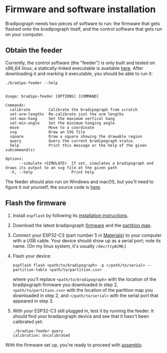 # Firmware and software installation

Bradipograph needs two pieces of software to run: the firmware that gets flashed
onto the bradipograph itself, and the control software that gets run on your
computer.

## Obtain the feeder

Currently, the control software (the "feeder") is only built and tested on x86_64 linux; a statically-linked executable
is available [here](https://github.com/jneem/bradipograph/releases/latest/download/bradipo-feeder). After downloading it
and marking it executable, you should be able to run it:

```
./bradipo-feeder --help


Usage: bradipo-feeder [OPTIONS] [COMMAND]

Commands:
  calibrate        Calibrate the bradipograph from scratch
  set-arm-lengths  Re-calibrate just the arm lengths
  set-max-hang     Set the maximum vertical hang
  set-min-angle    Set the minimum hanging angle
  move             Move to a coordinate
  svg              Draw an SVG file
  square           Draw a square showing the drawable region
  query            Query the current bradipograph status
  help             Print this message or the help of the given subcommand(s)

Options:
      --simulate <SIMULATE>  If set, simulates a bradipograph and draws its output to an svg file at the given path
  -h, --help                 Print help
```

The feeder should also run on Windows and macOS, but you'll need to figure it out yourself;
the source code is [here](https://github.com/jneem/bradipograph/tree/main/crates/feeder).

## Flash the firmware

1. Install `espflash` by following its [installation instructions](https://github.com/esp-rs/espflash/blob/main/espflash/README.md#installation).
2. Download the latest bradipograph [firmware](https://github.com/jneem/bradipograph/releases/latest/download/bradipograph) and the [partition map](https://github.com/jneem/bradipograph/releases/latest/download/partition.csv).
3. Connect your ESP32-C3 (part number 5 in [Materials](./materials.md#other-parts)) to your computer with a USB cable. Your device should
   show up as a serial port; note its name. (On my linux system, it's usually `/dev/ttyACM0`.)
4. Flash your device:
    ```
    espflash flash <path/to/bradipograph> -p </path/to/serial> --partition-table <path/to/partition.csv>
     ```
    where you'll replace `<path/to/bradipograph>` with the location of the bradipograph firmware you downloaded in step 2,
    `<path/to/partition.csv>` with the location of the partition map you downloaded in step 2, and
    `</path/to/serial>` with the serial port that appeared in step 3.
5. With your ESP32-C3 still plugged in, test it by running the feeder. It should find your bradipograph device and see
   that it hasn't been calibrated yet:

   ```
   ./bradipo-feeder query
   calibration: Uncalibrated
   ```

With the firmware set up, you're ready to proceed with [assembly](./assembly.md).
